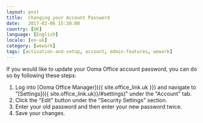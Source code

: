 ```yaml
---
layout: post
title:  Changing your Account Password
date:   2017-02-06 15:30:00
country: [UK]
language: [English]
locale: [en-uk]
category: [wework]
tags: [activation-and-setup, account, admin-features, wework]
---
```


If you would like to update your Ooma Office account password, you can do so by following these steps:

1. Log into [Ooma Office Manager]({{ site.office_link.uk }}) and navigate to "[Settings]({{ site.office_link.uk}}/#settings)" under the "Account" tab.
2. Click the "Edit" button under the "Security Settings" section.
3. Enter your old password and then enter your new password twice.
4. Save your changes.